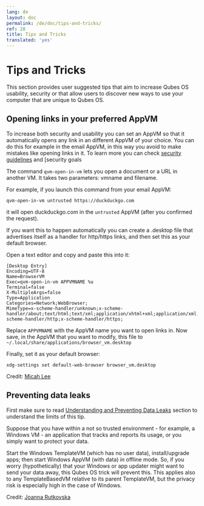 ```yaml
---
lang: de
layout: doc
permalink: /de/doc/tips-and-tricks/
ref: 28
title: Tips and Tricks
translated: 'yes'
---
```


Tips and Tricks
===============
This section provides user suggested tips that aim to increase Qubes OS usability, security or that allow users to discover new ways to use your computer that are unique to Qubes OS.

Opening links in your preferred AppVM
-------------------------------------
To increase both security and usability you can set an AppVM so that it automatically opens any link in an different AppVM of your choice. You can do this for example in the email AppVM, in this way you avoid to make mistakes like opening links in it. To learn more you can check [security guidelines](/de/doc/security-guidelines/) and [security goals

The command `qvm-open-in-vm` lets you open a document or a URL in another VM. It takes two parameters: vmname and filename.

For example, if you launch this command from your email AppVM:

`qvm-open-in-vm untrusted https://duckduckgo.com`

it will open duckduckgo.com in the `untrusted` AppVM (after you confirmed the request).

If you want this to happen automatically you can create a .desktop file that advertises itself as a handler for http/https links, and then set this as your default browser.

Open a text editor and copy and paste this into it:

    [Desktop Entry]
    Encoding=UTF-8
    Name=BrowserVM
    Exec=qvm-open-in-vm APPVMNAME %u
    Terminal=false
    X-MultipleArgs=false
    Type=Application
    Categories=Network;WebBrowser;
    MimeType=x-scheme-handler/unknown;x-scheme-handler/about;text/html;text/xml;application/xhtml+xml;application/xml;application/vnd.mozilla.xul+xml;application/rss+xml;application/rdf+xml;image/gif;image/jpeg;image/png;x-scheme-handler/http;x-scheme-handler/https;

Replace `APPVMNAME` with the AppVM name you want to open links in. Now save, in the AppVM that you want to modify, this file to `~/.local/share/applications/browser_vm.desktop`

Finally, set it as your default browser:

`xdg-settings set default-web-browser browser_vm.desktop`

Credit: [Micah Lee](https://micahflee.com/2016/06/qubes-tip-opening-links-in-your-preferred-appvm/)

Preventing data leaks
---------------------
First make sure to read [Understanding and Preventing Data Leaks](/de/doc/data-leaks/) section to understand the limits of this tip.

Suppose that you have within a not so trusted environment - for example, a Windows VM - an application that tracks and reports its usage, or you simply want to protect your data.

Start the Windows TemplateVM (which has no user data), install/upgrade apps; then start Windows AppVM (with data) in offline mode. So, if you worry (hypothetically) that your Windows or app updater might want to send your data away, this Qubes OS trick will prevent this.
This applies also to any TemplateBasedVM relative to its parent TemplateVM, but the privacy risk is especially high in the case of Windows.

Credit: [Joanna Rutkovska](https://twitter.com/rootkovska/status/832571372085850112)